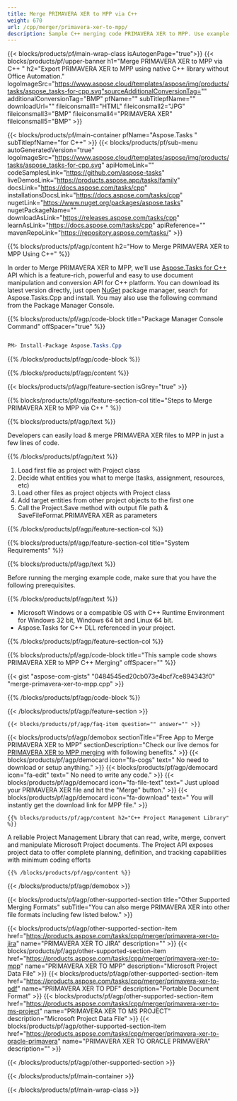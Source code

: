 ```yaml
---
title: Merge PRIMAVERA XER to MPP via C++  
weight: 670
url: /cpp/merger/primavera-xer-to-mpp/ 
description: Sample C++ merging code PRIMAVERA XER to MPP. Use example code for batch PRIMAVERA XER files to MPP merging within any C++ Application.
---
```


{{< blocks/products/pf/main-wrap-class isAutogenPage="true">}}
{{< blocks/products/pf/upper-banner h1="Merge PRIMAVERA XER to MPP via C++ " h2="Export PRIMAVERA XER to MPP using native C++ library without Office Automation." logoImageSrc="https://www.aspose.cloud/templates/aspose/img/products/tasks/aspose_tasks-for-cpp.svg"sourceAdditionalConversionTag="" additionalConversionTag="BMP" pfName="" subTitlepfName="" downloadUrl="" fileiconsmall1="HTML" fileiconsmall2="JPG" fileiconsmall3="BMP" fileiconsmall4="PRIMAVERA XER" fileiconsmall5="BMP" >}}

{{< blocks/products/pf/main-container pfName="Aspose.Tasks " subTitlepfName="for C++" >}}
{{< blocks/products/pf/sub-menu autoGeneratedVersion="true" logoImageSrc="https://www.aspose.cloud/templates/aspose/img/products/tasks/aspose_tasks-for-cpp.svg" apiHomeLink="" codeSamplesLink="https://github.com/aspose-tasks" liveDemosLink="https://products.aspose.app/tasks/family" docsLink="https://docs.aspose.com/tasks/cpp" installationsDocsLink="https://docs.aspose.com/tasks/cpp" nugetLink="https://www.nuget.org/packages/aspose.tasks" nugetPackageName="" downloadAsLink="https://releases.aspose.com/tasks/cpp" learnAsLink="https://docs.aspose.com/tasks/cpp" apiReference="" mavenRepoLink="https://repository.aspose.com/tasks/" >}}

{{% blocks/products/pf/agp/content h2="How to Merge PRIMAVERA XER to MPP Using C++" %}}

 In order to Merge PRIMAVERA XER to MPP, we’ll use
 [Aspose.Tasks for C++](https://products.aspose.com/tasks/cpp) 
 API which is a feature-rich, powerful and easy to use document manipulation and conversion API for C++ platform. You can download its latest version directly, just open
 [NuGet](https://www.nuget.org/packages/aspose.tasks) 
 package manager, search for
 Aspose.Tasks.Cpp 
 and install. You may also use the following command from the Package Manager Console.

{{% blocks/products/pf/agp/code-block title="Package Manager Console Command" offSpacer="true" %}}

```cs

PM> Install-Package Aspose.Tasks.Cpp

```

{{% /blocks/products/pf/agp/code-block %}}

{{% /blocks/products/pf/agp/content %}}

{{< blocks/products/pf/agp/feature-section isGrey="true" >}}

{{% blocks/products/pf/agp/feature-section-col title="Steps to Merge PRIMAVERA XER to MPP via C++ " %}}

{{% blocks/products/pf/agp/text %}}

 Developers can easily load & merge PRIMAVERA XER files to MPP in just a few lines of code.

{{% /blocks/products/pf/agp/text %}}

1.  Load first file as project with Project class 
1.  Decide what entities you what to merge (tasks, assignment, resources, etc)
1.  Load other files as project objects with Project class 
1.  Add target entities from other project objects to the first one
1.  Call the Project.Save method with output file path & SaveFileFormat.PRIMAVERA XER as parameters

{{% /blocks/products/pf/agp/feature-section-col %}}

{{% blocks/products/pf/agp/feature-section-col title="System Requirements" %}}

{{% blocks/products/pf/agp/text %}}

 Before running the merging example code, make sure that you have the following prerequisites.

{{% /blocks/products/pf/agp/text %}}

- Microsoft Windows or a compatible OS with C++ Runtime Environment for Windows 32 bit, Windows 64 bit and Linux 64 bit.
- Aspose.Tasks for C++ DLL referenced in your project.

{{% /blocks/products/pf/agp/feature-section-col %}}

{{% blocks/products/pf/agp/code-block title="This sample code shows PRIMAVERA XER to MPP C++ Merging" offSpacer="" %}}

{{< gist "aspose-com-gists" "0484545ed20cb073e4bcf7ce894343f0" "merge-primavera-xer-to-mpp.cpp" >}}

{{% /blocks/products/pf/agp/code-block %}}

{{< /blocks/products/pf/agp/feature-section >}}

    {{< blocks/products/pf/agp/faq-item question="" answer="" >}}
 

<!-- aboutfile Starts -->

{{< blocks/products/pf/agp/demobox sectionTitle="Free App to Merge PRIMAVERA XER to MPP" sectionDescription="Check our live demos for [PRIMAVERA XER to MPP merging](https://products.aspose.app/tasks/merger/primavera-xer-to-mpp) with following benefits." >}}
        {{< blocks/products/pf/agp/democard icon="fa-cogs" text=" No need to download or setup anything." >}}
        {{< blocks/products/pf/agp/democard icon="fa-edit" text=" No need to write any code." >}}
        {{< blocks/products/pf/agp/democard icon="fa-file-text" text=" Just upload your PRIMAVERA XER file and hit the \"Merge\" button." >}}
        {{< blocks/products/pf/agp/democard icon="fa-download" text=" You will instantly get the download link for MPP file." >}}

    {{% blocks/products/pf/agp/content h2="C++ Project Management Library" %}}

 A reliable Project Management Library that can read, write, merge, convert and manipulate Microsoft Project documents. The Project API exposes project data to offer complete planning, definition, and tracking capabilities with minimum coding efforts



    {{% /blocks/products/pf/agp/content %}}

{{< /blocks/products/pf/agp/demobox >}}

<!-- aboutfile Ends -->

{{< blocks/products/pf/agp/other-supported-section title="Other Supported Merging Formats" subTitle="You can also merge PRIMAVERA XER into other file formats including few listed below." >}}

{{< blocks/products/pf/agp/other-supported-section-item href="https://products.aspose.com/tasks/cpp/merger/primavera-xer-to-jira" name="PRIMAVERA XER TO JIRA" description="" >}}
{{< blocks/products/pf/agp/other-supported-section-item href="https://products.aspose.com/tasks/cpp/merger/primavera-xer-to-mpp" name="PRIMAVERA XER TO MPP" description="Microsoft Project Data File" >}}
{{< blocks/products/pf/agp/other-supported-section-item href="https://products.aspose.com/tasks/cpp/merger/primavera-xer-to-pdf" name="PRIMAVERA XER TO PDF" description="Portable Document Format" >}}
{{< blocks/products/pf/agp/other-supported-section-item href="https://products.aspose.com/tasks/cpp/merger/primavera-xer-to-ms-project" name="PRIMAVERA XER TO MS PROJECT" description="Microsoft Project Data File" >}}
{{< blocks/products/pf/agp/other-supported-section-item href="https://products.aspose.com/tasks/cpp/merger/primavera-xer-to-oracle-primavera" name="PRIMAVERA XER TO ORACLE PRIMAVERA" description="" >}}

{{< /blocks/products/pf/agp/other-supported-section >}}

{{< /blocks/products/pf/main-container >}}
    
{{< /blocks/products/pf/main-wrap-class >}}